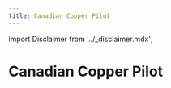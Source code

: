 ```yaml
---
title: Canadian Copper Pilot
---
```


import Disclaimer from '../\_disclaimer.mdx';

<Disclaimer />

# Canadian Copper Pilot



